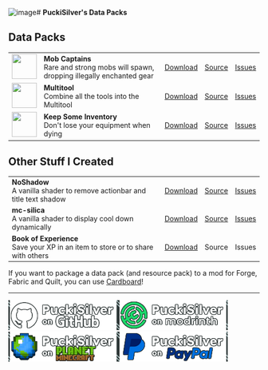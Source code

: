 ![image](https://github.com/ps-dps/.github/assets/84644295/c2f6e8ef-1b23-4125-87ee-4b1225ea69b5)# **PuckiSilver's Data Packs**
## **Data Packs**

|   |   |   |   |   |
| - | - | - | - | - |
| <img src="https://github.com/ps-dps/MobCaptains/raw/main/src/pack.png" height=50, width=50> | **Mob Captains**<br>Rare and strong mobs will spawn, dropping illegally enchanted gear | [Download](https://modrinth.com/datapack/mob-captains/versions) | [Source](https://github.com/ps-dps/MobCaptains) | [Issues](https://github.com/ps-dps/MobCaptains/issues) |
| <img src="https://github.com/ps-dps/Multitool/raw/main/images/pack.png" height=50, width=50> | **Multitool**<br>Combine all the tools into the Multitool | [Download](https://modrinth.com/datapack/multitool/versions) | [Source](https://github.com/ps-dps/Multitool) | [Issues](https://github.com/ps-dps/Multitool/issues) |
| <img src="https://github.com/ps-dps/KeepSomeInventory/raw/main/src/pack.png" height=50, width=50> | **Keep Some Inventory**<br>Don't lose your equipment when dying | [Download](https://modrinth.com/datapack/keep-some-inventory/versions) | [Source](https://github.com/ps-dps/KeepSomeInventory) | [Issues](https://github.com/ps-dps/KeepSomeInventory/issues) |

## **Other Stuff I Created**

|   |   |   |   |
| - | - | - | - |
| **NoShadow**<br>A vanilla shader to remove actionbar and title text shadow | [Download](https://github.com/PuckiSilver/NoShadow/releases/latest) | [Source](https://github.com/PuckiSilver/NoShadow) | [Issues](https://github.com/PuckiSilver/NoShadow/issues) |
| **mc-silica**<br>A vanilla shader to display cool down dynamically | [Download](https://github.com/PuckiSilver/mc-silica) | [Source](https://github.com/PuckiSilver/mc-silica) | [Issues](https://github.com/PuckiSilver/mc-silica/issues) |
| **Book of Experience**<br>Save your XP in an item to store or to share with others | [Download](https://modrinth.com/datapack/book-of-experience/versions) | Source | Issues |

If you want to package a data pack (and resource pack) to a mod for Forge, Fabric and Quilt, you can use [Cardboard](https://github.com/PuckiSilver/Cardboard)!

---
[![PuckiSilver on GitHub](https://raw.githubusercontent.com/PuckiSilver/static-files/main/link_logos/GitHub.png)](https://github.com/PuckiSilver)[![PuckiSilver on modrinth](https://raw.githubusercontent.com/PuckiSilver/static-files/main/link_logos/modrinth.png)](https://modrinth.com/user/PuckiSilver)[![PuckiSilver on PlanetMinecraft](https://raw.githubusercontent.com/PuckiSilver/static-files/main/link_logos/PlanetMinecraft.png)](https://planetminecraft.com/m/PuckiSilver)[![PuckiSilver on PayPal](https://raw.githubusercontent.com/PuckiSilver/static-files/main/link_logos/PayPal.png)](https://paypal.me/puckisilver)
